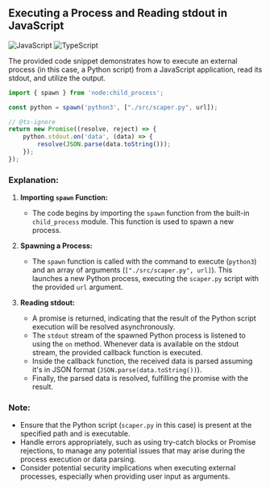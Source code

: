 ## Executing a Process and Reading stdout in JavaScript

![JavaScript](https://img.shields.io/badge/javascript-%23323330.svg?style=for-the-badge&logo=javascript&logoColor=%23F7DF1E)
![TypeScript](https://img.shields.io/badge/typescript-%23007ACC.svg?style=for-the-badge&logo=typescript&logoColor=white)

The provided code snippet demonstrates how to execute an external process (in this case, a Python script) from a JavaScript application, read its stdout, and utilize the output.

```javascript
import { spawn } from 'node:child_process';

const python = spawn('python3', ["./src/scaper.py", url]);

// @ts-ignore
return new Promise((resolve, reject) => {
    python.stdout.on('data', (data) => {
        resolve(JSON.parse(data.toString()));
    });
});
```

### Explanation:

1. **Importing `spawn` Function:**
   - The code begins by importing the `spawn` function from the built-in `child_process` module. This function is used to spawn a new process.

2. **Spawning a Process:**
   - The `spawn` function is called with the command to execute (`python3`) and an array of arguments (`["./src/scaper.py", url]`). This launches a new Python process, executing the `scaper.py` script with the provided `url` argument.

3. **Reading stdout:**
   - A promise is returned, indicating that the result of the Python script execution will be resolved asynchronously.
   - The `stdout` stream of the spawned Python process is listened to using the `on` method. Whenever data is available on the stdout stream, the provided callback function is executed.
   - Inside the callback function, the received data is parsed assuming it's in JSON format (`JSON.parse(data.toString())`).
   - Finally, the parsed data is resolved, fulfilling the promise with the result.

### Note:
- Ensure that the Python script (`scaper.py` in this case) is present at the specified path and is executable.
- Handle errors appropriately, such as using try-catch blocks or Promise rejections, to manage any potential issues that may arise during the process execution or data parsing.
- Consider potential security implications when executing external processes, especially when providing user input as arguments.
